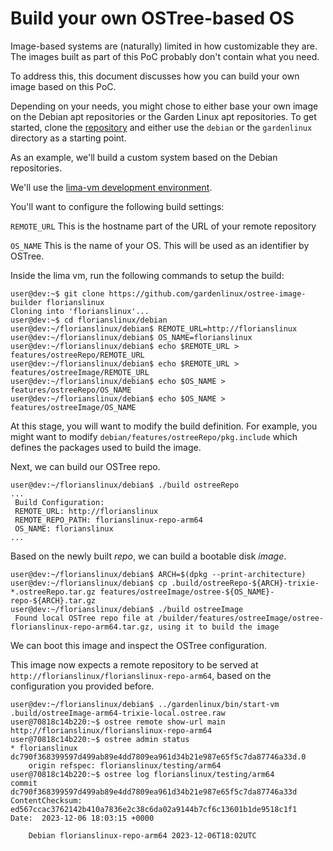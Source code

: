 # Build your own OSTree-based OS

Image-based systems are (naturally) limited in how customizable they are.
The images built as part of this PoC probably don't contain what you need.

To address this, this document discusses how you can build your own image based on this PoC.

Depending on your needs, you might chose to either base your own image on the Debian apt repositories or the Garden Linux apt repositories.
To get started, clone the [repository](https://github.com/gardenlinux/ostree-image-builder) and either use the `debian` or the `gardenlinux` directory as a starting point.

As an example, we'll build a custom system based on the Debian repositories.

We'll use the [lima-vm development environment](https://github.com/gardenlinux/gardenlinux/tree/main/hack/lima-dev-env).

You'll want to configure the following build settings:

`REMOTE_URL` This is the hostname part of the URL of your remote repository

`OS_NAME` This is the name of your OS. This will be used as an identifier by OSTree.

Inside the lima vm, run the following commands to setup the build:

```
user@dev:~$ git clone https://github.com/gardenlinux/ostree-image-builder florianslinux
Cloning into 'florianslinux'...
user@dev:~$ cd florianslinux/debian
user@dev:~/florianslinux/debian$ REMOTE_URL=http://florianslinux
user@dev:~/florianslinux/debian$ OS_NAME=florianslinux
user@dev:~/florianslinux/debian$ echo $REMOTE_URL > features/ostreeRepo/REMOTE_URL
user@dev:~/florianslinux/debian$ echo $REMOTE_URL > features/ostreeImage/REMOTE_URL
user@dev:~/florianslinux/debian$ echo $OS_NAME > features/ostreeRepo/OS_NAME
user@dev:~/florianslinux/debian$ echo $OS_NAME > features/ostreeImage/OS_NAME
```

At this stage, you will want to modify the build definition.
For example, you might want to modify `debian/features/ostreeRepo/pkg.include` which defines the packages used to build the image.


Next, we can build our OSTree repo.

```
user@dev:~/florianslinux/debian$ ./build ostreeRepo
...
 Build Configuration:
 REMOTE_URL: http://florianslinux
 REMOTE_REPO_PATH: florianslinux-repo-arm64
 OS_NAME: florianslinux
...
```

Based on the newly built _repo_, we can build a bootable disk _image_.

```
user@dev:~/florianslinux/debian$ ARCH=$(dpkg --print-architecture)
user@dev:~/florianslinux/debian$ cp .build/ostreeRepo-${ARCH}-trixie-*.ostreeRepo.tar.gz features/ostreeImage/ostree-${OS_NAME}-repo-${ARCH}.tar.gz
user@dev:~/florianslinux/debian$ ./build ostreeImage
 Found local OSTree repo file at /builder/features/ostreeImage/ostree-florianslinux-repo-arm64.tar.gz, using it to build the image
```

We can boot this image and inspect the OSTree configuration.

This image now expects a remote repository to be served at `http://florianslinux/florianslinux-repo-arm64`, based on the configuration you provided before.

```
user@dev:~/florianslinux/debian$ ../gardenlinux/bin/start-vm .build/ostreeImage-arm64-trixie-local.ostree.raw
user@70818c14b220:~$ ostree remote show-url main
http://florianslinux/florianslinux-repo-arm64
user@70818c14b220:~$ ostree admin status
* florianslinux dc790f368399597d499ab89e4dd7809ea961d34b21e987e65f5c7da87746a33d.0
    origin refspec: florianslinux/testing/arm64
user@70818c14b220:~$ ostree log florianslinux/testing/arm64
commit dc790f368399597d499ab89e4dd7809ea961d34b21e987e65f5c7da87746a33d
ContentChecksum:  ed567ccac3762142b410a7836e2c38c6da02a9144b7cf6c13601b1de9518c1f1
Date:  2023-12-06 18:03:15 +0000

    Debian florianslinux-repo-arm64 2023-12-06T18:02UTC

```
